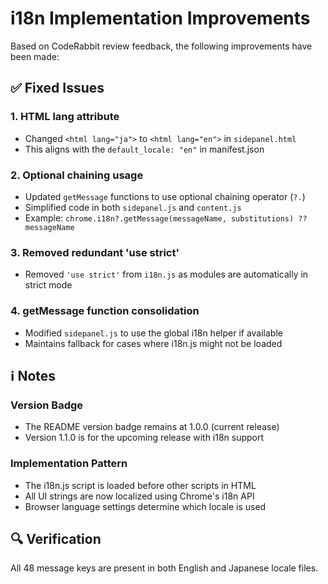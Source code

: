 # i18n Implementation Improvements

Based on CodeRabbit review feedback, the following improvements have been made:

## ✅ Fixed Issues

### 1. **HTML lang attribute**
- Changed `<html lang="ja">` to `<html lang="en">` in `sidepanel.html`
- This aligns with the `default_locale: "en"` in manifest.json

### 2. **Optional chaining usage**
- Updated `getMessage` functions to use optional chaining operator (`?.`)
- Simplified code in both `sidepanel.js` and `content.js`
- Example: `chrome.i18n?.getMessage(messageName, substitutions) ?? messageName`

### 3. **Removed redundant 'use strict'**
- Removed `'use strict'` from `i18n.js` as modules are automatically in strict mode

### 4. **getMessage function consolidation**
- Modified `sidepanel.js` to use the global i18n helper if available
- Maintains fallback for cases where i18n.js might not be loaded

## ℹ️ Notes

### Version Badge
- The README version badge remains at 1.0.0 (current release)
- Version 1.1.0 is for the upcoming release with i18n support

### Implementation Pattern
- The i18n.js script is loaded before other scripts in HTML
- All UI strings are now localized using Chrome's i18n API
- Browser language settings determine which locale is used

## 🔍 Verification
All 48 message keys are present in both English and Japanese locale files.